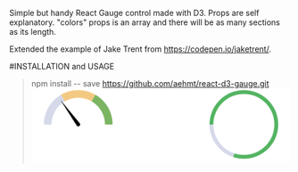 Simple but handy React Gauge control made with D3.
Props are self explanatory. "colors" props is an array and there will be as many sections as its length.

Extended the example of Jake Trent from https://codepen.io/jaketrent/.

#INSTALLATION and USAGE

> npm install -- save https://github.com/aehmt/react-d3-gauge.git
![Gauges](https://raw.githubusercontent.com/aehmt/react-d3-gauge/master/Screen%20Shot%202017-12-20%20at%201.22.58%20PM.png)

